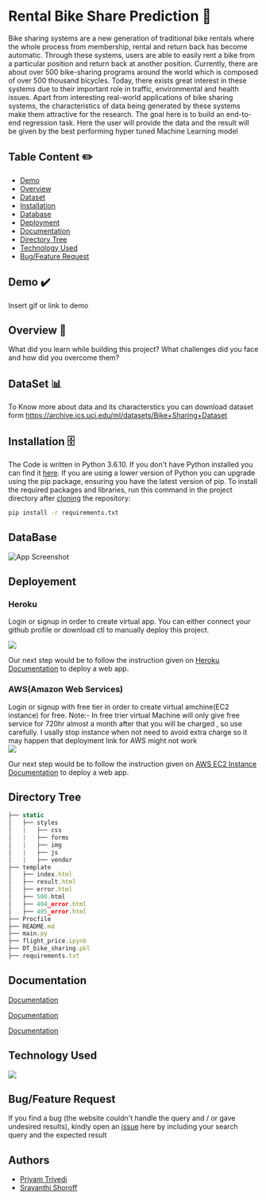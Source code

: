 
# Rental Bike Share Prediction 🚴

Bike sharing systems are a new generation of traditional bike rentals where the whole
process from membership, rental and return back has become automatic. Through
these systems, users are able to easily rent a bike from a particular position and return
back at another position. Currently, there are about over 500 bike-sharing programs
around the world which is composed of over 500 thousand bicycles. Today, there exists
great interest in these systems due to their important role in traffic, environmental and
health issues. Apart from interesting real-world applications of bike sharing systems, the
characteristics of data being generated by these systems make them attractive for the
research.
The goal here is to build an end-to-end regression task. Here the user will provide the
data and the result will be given by the best performing hyper tuned Machine Learning
model

## Table Content ✏️

 - [Demo](https://awesomeopensource.com/project/elangosundar/awesome-README-templates)
 - [Overview](https://github.com/matiassingers/awesome-readme)
 - [Dataset](https://github.com/matiassingers/awesome-readme)
 - [Installation](https://awesomeopensource.com/project/elangosundar/awesome-README-templates)
 - [Database](https://github.com/matiassingers/awesome-readme)
 - [Deployment](https://github.com/matiassingers/awesome-readme)
 - [Documentation](https://github.com/matiassingers/awesome-readme)
 - [Directory Tree](https://bulldogjob.com/news/449-how-to-write-a-good-readme-for-your-github-project)
 - [Technology Used](https://github.com/matiassingers/awesome-readme)
 - [Bug/Feature Request](https://awesomeopensource.com/project/elangosundar/awesome-README-templates)
 





## Demo ✔️

Insert gif or link to demo

  
## Overview 📜

What did you learn while building this project? What challenges did you face and how did you overcome them?

  
## DataSet 📊

To Know more about data and its characterstics you can download dataset form https://archive.ics.uci.edu/ml/datasets/Bike+Sharing+Dataset 



  
## Installation 🗄️

The Code is written in Python 3.6.10. If you don't have Python installed you can find it [here](https://www.python.org/downloads/). If you are using a lower version of Python you can upgrade using the pip package, ensuring you have the latest version of pip. To install the required packages and libraries, run this command in the project directory after [cloning](https://github.com/Priyam-Trivedi/ebike_count_prediction/tree/master) the repository:
```bash
pip install -r requirements.txt
```
## DataBase

![App Screenshot](https://via.placeholder.com/468x300?text=App+Screenshot+Here)

  
## Deployement
### Heroku
Login or signup in order to create virtual app. You can either connect your github profile or download ctl to manually deploy this project.

[![](https://i.imgur.com/dKmlpqX.png)](https://heroku.com)

Our next step would be to follow the instruction given on [Heroku Documentation](https://devcenter.heroku.com/articles/getting-started-with-python) to deploy a web app.

### AWS(Amazon Web Services)
Login or signup with free tier in order to create virtual amchine(EC2 instance) for free. 
Note:- In free trier virtual Machine will only give free service for 720hr almost a month after that you will be charged , so use carefully. I usally stop instance when not need to avoid extra charge so it may happen that deployment link for AWS might not work  
[![](https://i.imgur.com/dKmlpqX.png)](https://heroku.com)

Our next step would be to follow the instruction given on [AWS EC2 Instance Documentation](https://aws.amazon.com/getting-started/tutorials/deploy-code-vm/) to deploy a web app.


  
## Directory Tree

```javascript
├── static 
│   ├── styles
│   |   ├── css
│   |   ├── forms
│   |   ├── img
│   |   ├── js
│   |   ├── vendor
├── template
│   ├── index.html
│   ├── result.html
│   ├── error.html
│   ├── 500.html
│   ├── 404_error.html
│   ├── 405_error.html
├── Procfile
├── README.md
├── main.py
├── flight_price.ipynb
├── DT_bike_sharing.pkl
├── requirements.txt


```

  
## Documentation

[Documentation](https://linktodocumentation)

[Documentation](https://linktodocumentation)

[Documentation](https://linktodocumentation)



  
## Technology Used 
![](https://forthebadge.com/images/badges/made-with-python.svg)


## Bug/Feature Request
If you find a bug (the website couldn't handle the query and / or gave undesired results), kindly open an [issue](https://github.com/Priyam-Trivedi/ebike_count_prediction/issues) here by including your search query and the expected result

  
## Authors

- [Priyam Trivedi](https://www.github.com/octokatherine)
- [Sravanthi Shoroff](https://www.github.com/octokatherine)

  
